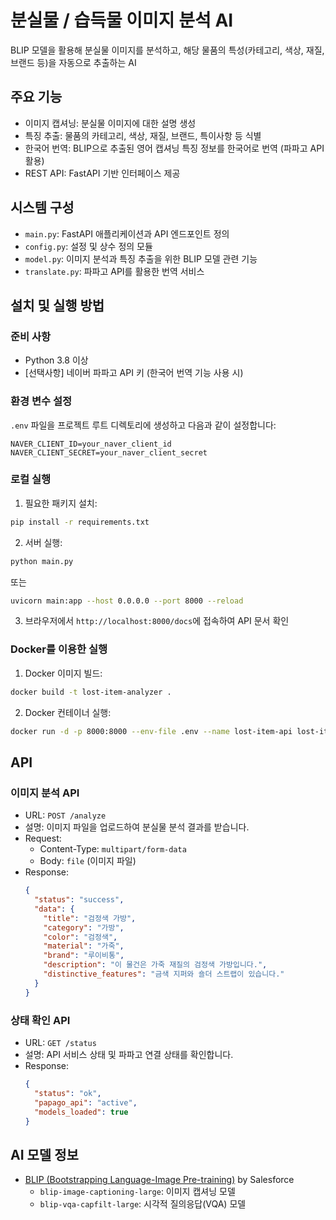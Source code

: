# 분실물 / 습득물 이미지 분석 AI

BLIP 모델을 활용해 분실물 이미지를 분석하고, 해당 물품의 특성(카테고리, 색상, 재질, 브랜드 등)을 자동으로 추출하는 AI

## 주요 기능

- 이미지 캡셔닝: 분실물 이미지에 대한 설명 생성
- 특징 추출: 물품의 카테고리, 색상, 재질, 브랜드, 특이사항 등 식별
- 한국어 번역: BLIP으로 추출된 영어 캡셔닝 특징 정보를 한국어로 번역 (파파고 API 활용)
- REST API: FastAPI 기반 인터페이스 제공

## 시스템 구성
- `main.py`: FastAPI 애플리케이션과 API 엔드포인트 정의
- `config.py`: 설정 및 상수 정의 모듈
- `model.py`: 이미지 분석과 특징 추출을 위한 BLIP 모델 관련 기능
- `translate.py`: 파파고 API를 활용한 번역 서비스

## 설치 및 실행 방법

### 준비 사항

- Python 3.8 이상
- [선택사항] 네이버 파파고 API 키 (한국어 번역 기능 사용 시)

### 환경 변수 설정

`.env` 파일을 프로젝트 루트 디렉토리에 생성하고 다음과 같이 설정합니다:

```
NAVER_CLIENT_ID=your_naver_client_id
NAVER_CLIENT_SECRET=your_naver_client_secret
```

### 로컬 실행

1. 필요한 패키지 설치:
```bash
pip install -r requirements.txt
```

2. 서버 실행:
```bash
python main.py
```

또는

```bash
uvicorn main:app --host 0.0.0.0 --port 8000 --reload
```

3. 브라우저에서 `http://localhost:8000/docs`에 접속하여 API 문서 확인

### Docker를 이용한 실행

1. Docker 이미지 빌드:
```bash
docker build -t lost-item-analyzer .
```

2. Docker 컨테이너 실행:
```bash
docker run -d -p 8000:8000 --env-file .env --name lost-item-api lost-item-analyzer
```

## API

### 이미지 분석 API

- URL: `POST /analyze`
- 설명: 이미지 파일을 업로드하여 분실물 분석 결과를 받습니다.
- Request: 
  - Content-Type: `multipart/form-data`
  - Body: `file` (이미지 파일)
- Response: 
  ```json
  {
    "status": "success",
    "data": {
      "title": "검정색 가방",
      "category": "가방",
      "color": "검정색",
      "material": "가죽",
      "brand": "루이비통",
      "description": "이 물건은 가죽 재질의 검정색 가방입니다.",
      "distinctive_features": "금색 지퍼와 숄더 스트랩이 있습니다."
    }
  }
  ```

### 상태 확인 API

- URL: `GET /status`
- 설명: API 서비스 상태 및 파파고 연결 상태를 확인합니다.
- Response:
  ```json
  {
    "status": "ok",
    "papago_api": "active",
    "models_loaded": true
  }
  ```

## AI 모델 정보

- [BLIP (Bootstrapping Language-Image Pre-training)](https://github.com/salesforce/BLIP) by Salesforce
  - `blip-image-captioning-large`: 이미지 캡셔닝 모델
  - `blip-vqa-capfilt-large`: 시각적 질의응답(VQA) 모델
